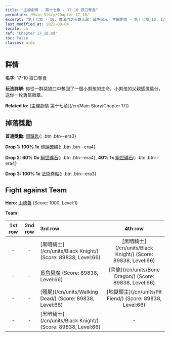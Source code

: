 ```yaml
---
title: "主線劇情 - 第十七章 - 17-10 狼口奪食"
permalink: /Main Story/Chapter 17_10/
excerpt: "第十七章 - 10. 魔法门之英雄无敌：战争纪元  主線劇情 - 第十七章_10. 17-10 狼口奪食"
last_modified_at: 2021-08-04
locale: cn
ref: "Chapter 17_10.md"
toc: false
classes: wide
---
```


## 詳情

 **名字:** 17-10 狼口奪食

 **玩法詳解:** 你從一群惡狼口中奪回了一個小男孩的生命。小男孩的父親感激萬分，送你一枚勇氣徽章。

 **Related to:** [主線劇情 第十七章](/cn/Main Story/Chapter 17/)

## 掉落獎勵

 **首通獎勵:** [銀鑰匙](/cn/Items/con_693/){: .btn .btn--era3}

 **Drop 1:** **100% 1x** [傳說硫磺](/cn/Items/mat_57/){: .btn .btn--era4}

 **Drop 2:** **60% 0x** [絕世礦石](/cn/Items/mat_47/){: .btn .btn--era4}, **40% 1x** [絕世礦石](/cn/Items/mat_47/){: .btn .btn--era4}

 **Drop 3:** **100% 1x** [法術卷軸](/cn/Items/con_694/){: .btn .btn--era3}


## Fight against Team
 **Hero:** [山德魯](/cn/heroes/Sandro/) (Score: 1000, Level:1)

 **Team:**


  | 1st row | 2nd row | 3rd row | 4th row |
  |:----:|:----:|:----|:----:|
  | - | - | [黑暗騎士](/cn/units/Black Knight/) (Score: 89838, Level:66)  | [黑暗騎士](/cn/units/Black Knight/) (Score: 89838, Level:66)  |
  | - | - | [長角惡魔](/cn/units/Demon/) (Score: 89838, Level:66)  | [骨龍](/cn/units/Bone Dragon/) (Score: 89838, Level:66)  |
  | - | - | [殭屍](/cn/units/Walking Dead/) (Score: 89838, Level:66)  | [地獄領主](/cn/units/Pit Fiend/) (Score: 89838, Level:66)  |
  | - | - | [黑暗騎士](/cn/units/Black Knight/) (Score: 89838, Level:66)  | - |


